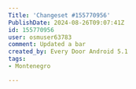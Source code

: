 ```yaml
---
Title: 'Changeset #155770956'
PublishDate: 2024-08-26T09:07:41Z
id: 155770956
user: osmuser63783
comment: Updated a bar
created_by: Every Door Android 5.1
tags:
- Montenegro

---
```


